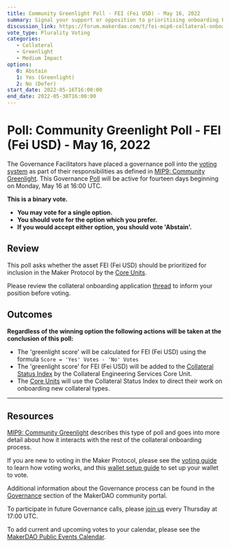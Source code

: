 ```yaml
---
title: Community Greenlight Poll - FEI (Fei USD) - May 16, 2022
summary: Signal your support or opposition to prioritising onboarding FEI (Fei USD).
discussion_link: https://forum.makerdao.com/t/fei-mip6-collateral-onboarding-application/14895
vote_type: Plurality Voting
categories:
   - Collateral
   - Greenlight
   - Medium Impact
options:
   0: Abstain
   1: Yes (Greenlight)
   2: No (Defer)
start_date: 2022-05-16T16:00:00
end_date: 2022-05-30T16:00:00
---
```

# Poll: Community Greenlight Poll - FEI (Fei USD) - May 16, 2022

The Governance Facilitators have placed a governance poll into the [voting system](https://vote.makerdao.com/polling) as part of their responsibilities as defined in [MIP9: Community Greenlight](https://mips.makerdao.com/mips/details/MIP9). This Governance [Poll](https://community-development.makerdao.com/en/learn/governance/on-chain-gov) will be active for fourteen days beginning on Monday, May 16 at 16:00 UTC.

**This is a binary vote.**
- **You may vote for a single option.**
- **You should vote for the option which you prefer.**
- **If you would accept either option, you should vote 'Abstain'.**

## Review

This poll asks whether the asset FEI (Fei USD) should be prioritized for inclusion in the Maker Protocol by the [Core Units](https://mips.makerdao.com/mips/details/MIP38#mip38c2-core-unit-state).

Please review the collateral onboarding application [thread](https://forum.makerdao.com/t/fei-mip6-collateral-onboarding-application/14895) to inform your position before voting.

## Outcomes

**Regardless of the winning option the following actions will be taken at the conclusion of this poll:**
* The 'greenlight score' will be calculated for FEI (Fei USD) using the formula `Score = 'Yes' Votes - 'No' Votes`
* The 'greenlight score' for FEI (Fei USD) will be added to the [Collateral Status Index](https://docs.google.com/spreadsheets/d/1PDf_CzhGa7mLuOUfX6Bz3WrnCjDRhIjmu-vDZMMw4Qc/edit#gid=1077340672) by the Collateral Engineering Services Core Unit.
* The [Core Units](https://mips.makerdao.com/mips/details/MIP38#mip38c2-core-unit-state) will use the Collateral Status Index to direct their work on onboarding new collateral types.

---

## Resources

[MIP9: Community Greenlight](https://mips.makerdao.com/mips/details/MIP9) describes this type of poll and goes into more detail about how it interacts with the rest of the collateral onboarding process.

If you are new to voting in the Maker Protocol, please see the [voting guide](https://community-development.makerdao.com/en/learn/governance/how-voting-works/) to learn how voting works, and this [wallet setup guide](https://community-development.makerdao.com/en/learn/governance/voting-setup/) to set up your wallet to vote.

Additional information about the Governance process can be found in the [Governance](https://community-development.makerdao.com/en/learn/governance) section of the MakerDAO community portal.

To participate in future Governance calls, please [join us](https://github.com/makerdao/community/tree/master/governance/governance-and-risk-meetings) every Thursday at 17:00 UTC.

To add current and upcoming votes to your calendar, please see the [MakerDAO Public Events Calendar](https://calendar.google.com/calendar/embed?src=makerdao.com_3efhm2ghipksegl009ktniomdk%40group.calendar.google.com&ctz=UTC&mode=week&showCalendars=0&showPrint=0).
